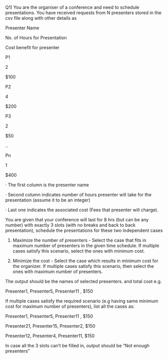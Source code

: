 Q1) You are the organiser of a conference and need to schedule presentations. You have received requests from N presenters stored in the csv file along with other details as

 

Presenter Name
	

No. of Hours for Presentation
	

Cost benefit for presenter

P1
	

2
	

$100

P2
	

4
	

$200

P3
	

2
	

$50

..
		

Pn
	

1
	

$400

 

·         The first column is the presenter name

·         Second column indicates number of hours presenter will take for the presentation (assume it to be an integer)

·         Last one indicates the associated cost (Fees that presenter will charge).

 

You are given that your conference will last for 8 hrs (but can be any number) with exactly 3 slots (with no breaks and back to back presentation), schedule the presentations for these two independent cases

 

1.    Maximize the number of presenters - Select the case that fits in maximum number of presenters in the given time schedule. If multiple cases satisfy this scenario, select the ones with minimum cost.

 

2.    Minimize the cost - Select the case which results in minimum cost for the organizer. If multiple cases satisfy this scenario, then select the ones with maximum number of presenters.

 

The output should be the names of selected presenters. and total cost e.g.

Presenter1, Presenter5, Presenter11 , $150

 

If multiple cases satisfy the required scenario (e.g having same minimum cost for maximum number of presenters), list all the cases as:

Presenter1, Presenter5, Presenter11 , $150

Presenter21, Presenter15, Presenter2, $150

Presenter12, Presenter4, Presenter11, $150

In case all the 3 slots can’t be filled in, output should be “Not enough presenters”

